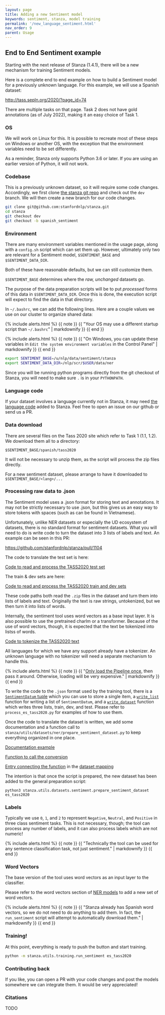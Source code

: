 ```yaml
---
layout: page
title: Adding a new Sentiment model
keywords: sentiment, stanza, model training
permalink: '/new_language_sentiment.html'
nav_order: 9
parent: Usage
---
```


## End to End Sentiment example

Starting with the next release of Stanza (1.4.1), there will be a new mechanism for training Sentiment models.

Here is a complete end to end example on how to build a Sentiment model for a previously unknown language.  For this example, we will use a Spanish dataset:

http://tass.sepln.org/2020/?page_id=74

There are multiple tasks on that page.  Task 2 does not have gold annotations (as of July 2022), making it an easy choice of Task 1.


### OS

We will work on Linux for this.  It is possible to recreate most of
these steps on Windows or another OS, with the exception that the
environment variables need to be set differently.

As a reminder, Stanza only supports Python 3.6 or later.
If you are using an earlier version of Python, it will not work.

### Codebase

This is a previously unknown dataset, so it will require some code
changes.  Accordingly, we first clone
[the stanza git repo](https://github.com/stanfordnlp/stanza)
and check out the `dev` branch.  We will then create a new branch
for our code changes.

```bash
git clone git@github.com:stanfordnlp/stanza.git
cd stanza
git checkout dev
git checkout -b spanish_sentiment
```

### Environment

There are many environment variables mentioned in the usage page,
along with a `config.sh` script which can set them up.  However,
ultimately only two are relevant for a Sentiment model,
`$SENTIMENT_BASE` and `$SENTIMENT_DATA_DIR`.

Both of these have reasonable defaults, but we can still customize them.

`$SENTIMENT_BASE` determines where the *raw, unchanged* datasets go.

The purpose of the data preparation scripts will be to put *processed*
forms of this data in `$SENTIMENT_DATA_DIR`.  Once this is done, the
execution script will expect to find the data in that directory.

In `~/.bashrc`, we can add the following lines.  Here are a couple
values we use on our cluster to organize shared data:

{% include alerts.html %}
{{ note }}
{{ "Your OS may use a different startup script than `~/.bashrc`" | markdownify }}
{{ end }}

{% include alerts.html %}
{{ note }}
{{ "On Windows, you can update these variables in `Edit the system environment variables` in the Control Panel" | markdownify }}
{{ end }}

```bash
export SENTIMENT_BASE=/u/nlp/data/sentiment/stanza
export SENTIMENT_DATA_DIR=/nlp/scr/$USER/data/ner
```

Since you will be running python programs directly from the git checkout of Stanza, you will need to make sure `.` is in your `PYTHONPATH`.

### Language code

If your dataset involves a language currently not in Stanza, it may
need [the language code](new_language.md#language-codes) added to
Stanza.  Feel free to open an issue on our github or send us a PR.

### Data download

There are several files on the Tass 2020 site which refer to Task 1 (1.1, 1.2).  We download them all to a directory:

```
$SENTIMENT_BASE/spanish/tass2020
```

It will not be necessary to unzip them, as the script will process the zip files directly.

For a new sentiment dataset, please arrange to have it downloaded to `$SENTIMENT_BASE/<lang>/...`

### Processing raw data to .json

The Sentiment model uses a .json format for storing text and
annotations.  It may not be strictly necessary to use .json, but this
gives us an easy way to store tokens with spaces (such as can be found
in Vietnamese).

Unfortunately, unlike NER datasets or especially the UD ecosystem of
datasets, there is no standard format for sentiment datasets.  What
you will need to do is write code to turn the dataset into 3 lists of
labels and text.  An example can be seen in this PR:

https://github.com/stanfordnlp/stanza/pull/1104

The code to translate the test set is here:

[Code to read and process the TASS2020 test set](https://github.com/stanfordnlp/stanza/blob/906ea5f6188942fdd8a5a276c5457a8161a3e7ee/stanza/utils/datasets/sentiment/process_es_tass2020.py#L147)

The train & dev sets are here:

[Code to read and process the TASS2020 train and dev sets](https://github.com/stanfordnlp/stanza/blob/906ea5f6188942fdd8a5a276c5457a8161a3e7ee/stanza/utils/datasets/sentiment/process_es_tass2020.py#L158)

These code paths both read the `.zip` files in the dataset and turn
them into lists of labels and text.  Originally the text is raw
strings, untokenized, but we then turn it into lists of words.

Internally, the sentiment tool uses word vectors as a base input
layer.  It is also possible to use the pretrained charlm or a
transformer.  Because of the use of word vectors, though, it is
expected that the text be tokenized into listss of words.

[Code to tokenize the TASS2020 text](https://github.com/stanfordnlp/stanza/blob/906ea5f6188942fdd8a5a276c5457a8161a3e7ee/stanza/utils/datasets/sentiment/process_es_tass2020.py#L131)

All languages for which we have any support already have a tokenizer.
An unknown language with no tokenizer will need a separate mechanism
to handle this.

{% include alerts.html %}
{{ note }}
{{ "[Only load the Pipeline once](https://github.com/stanfordnlp/stanza/blob/906ea5f6188942fdd8a5a276c5457a8161a3e7ee/stanza/utils/datasets/sentiment/process_es_tass2020.py#L193), then pass it around.  Otherwise, loading will be very expensive." | markdownify }}
{{ end }}

To write the code to the `.json` format used by the training tool, there is a
[`SentimentDatum` tuple](https://github.com/stanfordnlp/stanza/blob/906ea5f6188942fdd8a5a276c5457a8161a3e7ee/stanza/utils/datasets/sentiment/process_utils.py#L13)
which you can use to store a single item,
a [`write_list`](https://github.com/stanfordnlp/stanza/blob/906ea5f6188942fdd8a5a276c5457a8161a3e7ee/stanza/utils/datasets/sentiment/process_utils.py#L18) function for writing a list of `SentimentDatum`,
and a [`write_dataset`](https://github.com/stanfordnlp/stanza/blob/906ea5f6188942fdd8a5a276c5457a8161a3e7ee/stanza/utils/datasets/sentiment/process_utils.py#L41) function which writes three lists, train, dev, and test.
Please refer to `process_es_tass2020.py` for examples of how to use them.

Once the code to translate the dataset is written, we add some
documentation and a function call to
`stanza/utils/datasets/ner/prepare_sentiment_dataset.py` to keep
everything organized in one place.

[Documentation example](https://github.com/stanfordnlp/stanza/blob/906ea5f6188942fdd8a5a276c5457a8161a3e7ee/stanza/utils/datasets/sentiment/prepare_sentiment_dataset.py#L160)

[Function to call the conversion](https://github.com/stanfordnlp/stanza/blob/906ea5f6188942fdd8a5a276c5457a8161a3e7ee/stanza/utils/datasets/sentiment/prepare_sentiment_dataset.py#L341)

[Entry connecting the function](https://github.com/stanfordnlp/stanza/blob/906ea5f6188942fdd8a5a276c5457a8161a3e7ee/stanza/utils/datasets/sentiment/prepare_sentiment_dataset.py#L360) in the [dataset mapping](https://github.com/stanfordnlp/stanza/blob/906ea5f6188942fdd8a5a276c5457a8161a3e7ee/stanza/utils/datasets/sentiment/prepare_sentiment_dataset.py#L349)

The intention is that once the script is prepared, the new dataset has been added to the general preparation script:

```
python3 stanza.utils.datasets.sentiment.prepare_sentiment_dataset es_tass2020
```

### Labels

Typically we use `0`, `1`, and `2` to represent `Negative`, `Neutral`,
and `Positive` in three class sentiment tasks.  This is not necessary,
though; the tool can process any number of labels, and it can also
process labels which are not numeric!

{% include alerts.html %}
{{ note }}
{{ "Technically the tool can be used for any sentence classification task, not just sentiment." | markdownify }}
{{ end }}

### Word Vectors

The base version of the tool uses word vectors as an input layer to the classifier.

Please refer to the word vectors section of [NER models](new_language_ner.md#word-vectors) to add a new set of word vectors.

{% include alerts.html %}
{{ note }}
{{ "Stanza already has Spanish word vectors, so we do not need to do anything to add them.  In fact, the `run_sentiment` script will attempt to automatically download them." | markdownify }}
{{ end }}

### Training!

At this point, everything is ready to push the button and start training.

```bash
python -m stanza.utils.training.run_sentiment es_tass2020
```


### Contributing back

If you like, you can open a PR with your code changes and post the
models somewhere we can integrate them.  It would be very appreciated!

### Citations

TODO

